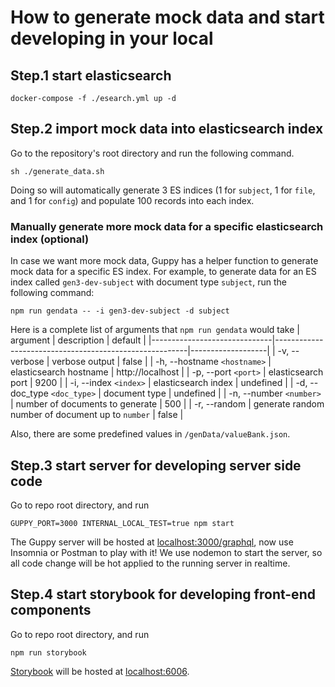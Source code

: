 # How to generate mock data and start developing in your local 

## Step.1 start elasticsearch

```
docker-compose -f ./esearch.yml up -d
```

## Step.2 import mock data into elasticsearch index
Go to the repository's root directory and run the following command.

```
sh ./generate_data.sh
```

Doing so will automatically generate 3 ES indices (1 for `subject`, 1 for `file`, and 1 for `config`) and populate 100 records into each index.

### Manually generate more mock data for a specific elasticsearch index (optional)
In case we want more mock data, Guppy has a helper function to generate mock data for a specific ES index. For example, to generate data for an ES index called `gen3-dev-subject` with document type `subject`, run the following command:
```
npm run gendata -- -i gen3-dev-subject -d subject
```

Here is a complete list of arguments that `npm run gendata` would take
| argument                     | description                                            | default           |
|------------------------------|--------------------------------------------------------|-------------------|
| -v, --verbose                | verbose output                                         | false             |
| -h, --hostname `<hostname>`  | elasticsearch hostname                                 | http://localhost  |
| -p, --port `<port>`          | elasticsearch port                                     | 9200              |
| -i, --index `<index>`        | elasticsearch index                                    | undefined         |
| -d, --doc_type `<doc_type>`  | document type                                          | undefined         |
| -n, --number `<number>`      | number of documents to generate                        | 500               |
| -r, --random                 | generate random number of document up to `number`      | false             |

Also, there are some predefined values in `/genData/valueBank.json`.

## Step.3 start server for developing server side code
Go to repo root directory, and run

```
GUPPY_PORT=3000 INTERNAL_LOCAL_TEST=true npm start
```

The Guppy server will be hosted at [localhost:3000/graphql](http://localhost:3000/graphql), now use Insomnia or Postman to play with it! 
We use nodemon to start the server, so all code change will be hot applied to the running server in realtime. 

## Step.4 start storybook for developing front-end components
Go to repo root directory, and run

```
npm run storybook
```

[Storybook](https://storybook.js.org/) will be hosted at [localhost:6006](http://localhost:6006). 

